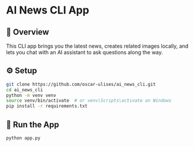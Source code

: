 # AI News CLI App

## 📌 Overview
This CLI app brings you the latest news, creates related images locally, and lets you chat with an AI assistant to ask questions along the way.

## ⚙️ Setup

```bash
git clone https://github.com/oscar-ulises/ai_news_cli.git
cd ai_news_cli
python -m venv venv
source venv/bin/activate  # or venv\Scripts\activate on Windows
pip install -r requirements.txt
```

## 🚀 Run the App

```bash
python app.py
```
